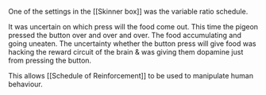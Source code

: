 One of the settings in the [[Skinner box]] was the variable ratio schedule. 

It was uncertain on which press will the food come out. This time the pigeon pressed the button over and over and over. The food accumulating and going uneaten. The uncertainty whether the button press will give food was hacking the reward circuit of the brain & was giving them dopamine just from pressing the button. 

 This allows [[Schedule of Reinforcement]] to be used to manipulate human behaviour. 
